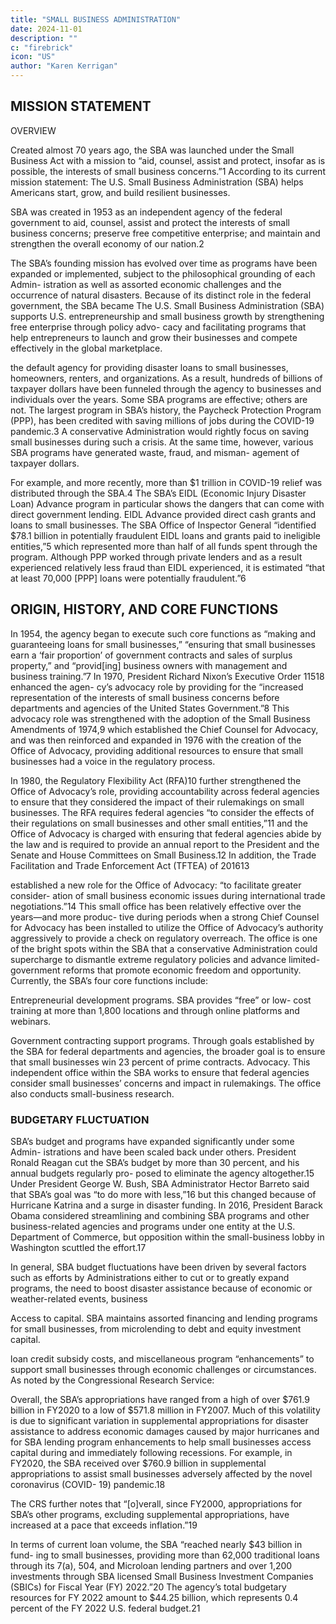 ```yaml
---
title: "SMALL BUSINESS ADMINISTRATION"
date: 2024-11-01
description: ""
c: "firebrick"
icon: "US"
author: "Karen Kerrigan"
---
```



## MISSION STATEMENT

OVERVIEW

Created almost 70 years ago, the SBA was launched under the Small Business
Act with a mission to “aid, counsel, assist and protect, insofar as is possible, the
interests of small business concerns.”1 According to its current mission statement:
The U.S. Small Business Administration (SBA) helps Americans start, grow,
and build resilient businesses.

SBA was created in 1953 as an independent agency of the federal government
to aid, counsel, assist and protect the interests of small business concerns;
preserve free competitive enterprise; and maintain and strengthen the overall
economy of our nation.2

The SBA’s founding mission has evolved over time as programs have been
expanded or implemented, subject to the philosophical grounding of each Admin-
istration as well as assorted economic challenges and the occurrence of natural
disasters. Because of its distinct role in the federal government, the SBA became The U.S. Small Business Administration (SBA) supports U.S. entrepreneurship and small business growth by strengthening free enterprise through policy advo-
cacy and facilitating programs that help entrepreneurs to launch and grow their
businesses and compete effectively in the global marketplace.

the default agency for providing disaster loans to small businesses, homeowners,
renters, and organizations. As a result, hundreds of billions of taxpayer dollars have
been funneled through the agency to businesses and individuals over the years.
Some SBA programs are effective; others are not. The largest program in SBA’s
history, the Paycheck Protection Program (PPP), has been credited with saving
millions of jobs during the COVID-19 pandemic.3 A conservative Administration
would rightly focus on saving small businesses during such a crisis. At the same
time, however, various SBA programs have generated waste, fraud, and misman-
agement of taxpayer dollars.

For example, and more recently, more than $1 trillion in COVID-19 relief was
distributed through the SBA.4 The SBA’s EIDL (Economic Injury Disaster Loan)
Advance program in particular shows the dangers that can come with direct
government lending. EIDL Advance provided direct cash grants and loans to
small businesses. The SBA Office of Inspector General “identified $78.1 billion in
potentially fraudulent EIDL loans and grants paid to ineligible entities,”5 which
represented more than half of all funds spent through the program. Although PPP
worked through private lenders and as a result experienced relatively less fraud
than EIDL experienced, it is estimated “that at least 70,000 [PPP] loans were
potentially fraudulent.”6


## ORIGIN, HISTORY, AND CORE FUNCTIONS

In 1954, the agency began to execute such core functions as “making and
guaranteeing loans for small businesses,” “ensuring that small businesses earn
a ‘fair proportion’ of government contracts and sales of surplus property,” and
“provid[ing] business owners with management and business training.”7
In 1970, President Richard Nixon’s Executive Order 11518 enhanced the agen-
cy’s advocacy role by providing for the “increased representation of the interests
of small business concerns before departments and agencies of the United States
Government.”8 This advocacy role was strengthened with the adoption of the Small
Business Amendments of 1974,9 which established the Chief Counsel for Advocacy,
and was then reinforced and expanded in 1976 with the creation of the Office of
Advocacy, providing additional resources to ensure that small businesses had a
voice in the regulatory process.

In 1980, the Regulatory Flexibility Act (RFA)10 further strengthened the Office
of Advocacy’s role, providing accountability across federal agencies to ensure that
they considered the impact of their rulemakings on small businesses. The RFA
requires federal agencies “to consider the effects of their regulations on small
businesses and other small entities,”11 and the Office of Advocacy is charged with
ensuring that federal agencies abide by the law and is required to provide an annual
report to the President and the Senate and House Committees on Small Business.12
In addition, the Trade Facilitation and Trade Enforcement Act (TFTEA) of 201613

established a new role for the Office of Advocacy: “to facilitate greater consider-
ation of small business economic issues during international trade negotiations.”14
This small office has been relatively effective over the years—and more produc-
tive during periods when a strong Chief Counsel for Advocacy has been installed
to utilize the Office of Advocacy’s authority aggressively to provide a check on
regulatory overreach. The office is one of the bright spots within the SBA that a
conservative Administration could supercharge to dismantle extreme regulatory
policies and advance limited-government reforms that promote economic freedom
and opportunity.
Currently, the SBA’s four core functions include:

Entrepreneurial development programs. SBA provides “free” or low-
cost training at more than 1,800 locations and through online platforms
and webinars.

Government contracting support programs. Through goals established
by the SBA for federal departments and agencies, the broader goal is to
ensure that small businesses win 23 percent of prime contracts.
Advocacy. This independent office within the SBA works to ensure
that federal agencies consider small businesses’ concerns and impact in
rulemakings. The office also conducts small-business research.



### BUDGETARY FLUCTUATION

SBA’s budget and programs have expanded significantly under some Admin-
istrations and have been scaled back under others. President Ronald Reagan cut
the SBA’s budget by more than 30 percent, and his annual budgets regularly pro-
posed to eliminate the agency altogether.15 Under President George W. Bush, SBA
Administrator Hector Barreto said that SBA’s goal was “to do more with less,”16
but this changed because of Hurricane Katrina and a surge in disaster funding.
In 2016, President Barack Obama considered streamlining and combining SBA
programs and other business-related agencies and programs under one entity at
the U.S. Department of Commerce, but opposition within the small-business lobby
in Washington scuttled the effort.17

In general, SBA budget fluctuations have been driven by several factors such as
efforts by Administrations either to cut or to greatly expand programs, the need to
boost disaster assistance because of economic or weather-related events, business

Access to capital. SBA maintains assorted financing and lending
programs for small businesses, from microlending to debt and equity
investment capital.

loan credit subsidy costs, and miscellaneous program “enhancements” to support
small businesses through economic challenges or circumstances. As noted by the
Congressional Research Service:

Overall, the SBA’s appropriations have ranged from a high of over $761.9
billion in FY2020 to a low of $571.8 million in FY2007. Much of this volatility
is due to significant variation in supplemental appropriations for disaster
assistance to address economic damages caused by major hurricanes and for
SBA lending program enhancements to help small businesses access capital
during and immediately following recessions. For example, in FY2020, the
SBA received over $760.9 billion in supplemental appropriations to assist
small businesses adversely affected by the novel coronavirus (COVID-
19) pandemic.18

The CRS further notes that “[o]verall, since FY2000, appropriations for SBA’s
other programs, excluding supplemental appropriations, have increased at a pace
that exceeds inflation.”19

In terms of current loan volume, the SBA “reached nearly $43 billion in fund-
ing to small businesses, providing more than 62,000 traditional loans through its
7(a), 504, and Microloan lending partners and over 1,200 investments through
SBA licensed Small Business Investment Companies (SBICs) for Fiscal Year (FY)
2022.”20 The agency’s total budgetary resources for FY 2022 amount to $44.25
billion, which represents 0.4 percent of the FY 2022 U.S. federal budget.21


